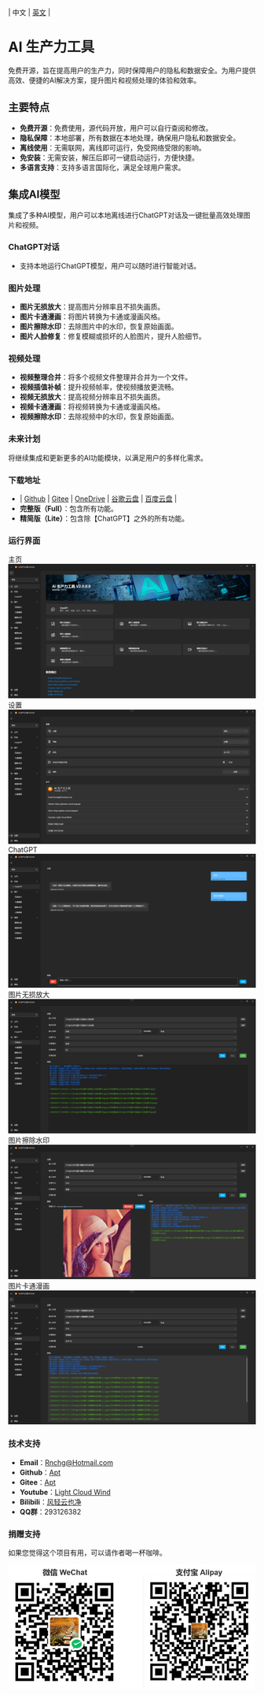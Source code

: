 | 中文 | [英文](README.en-US.md) | 

# AI 生产力工具

免费开源，旨在提高用户的生产力，同时保障用户的隐私和数据安全。为用户提供高效、便捷的AI解决方案，提升图片和视频处理的体验和效率。

## 主要特点

- **免费开源**：免费使用，源代码开放，用户可以自行查阅和修改。
- **隐私保障**：本地部署，所有数据在本地处理，确保用户隐私和数据安全。
- **离线使用**：无需联网，离线即可运行，免受网络受限的影响。
- **免安装**：无需安装，解压后即可一键启动运行，方便快捷。
- **多语言支持**：支持多语言国际化，满足全球用户需求。

## 集成AI模型

集成了多种AI模型，用户可以本地离线进行ChatGPT对话及一键批量高效处理图片和视频。

### ChatGPT对话
- 支持本地运行ChatGPT模型，用户可以随时进行智能对话。

### 图片处理
- **图片无损放大**：提高图片分辨率且不损失画质。
- **图片卡通漫画**：将图片转换为卡通或漫画风格。
- **图片擦除水印**：去除图片中的水印，恢复原始画面。
- **图片人脸修复**：修复模糊或损坏的人脸图片，提升人脸细节。

### 视频处理
- **视频整理合并**：将多个视频文件整理并合并为一个文件。
- **视频插值补帧**：提升视频帧率，使视频播放更流畅。
- **视频无损放大**：提高视频分辨率且不损失画质。
- **视频卡通漫画**：将视频转换为卡通或漫画风格。
- **视频擦除水印**：去除视频中的水印，恢复原始画面。

### 未来计划
将继续集成和更新更多的AI功能模块，以满足用户的多样化需求。

### 下载地址
- | [Github](https://github.com/rnchg/Apt/releases/latest) | [Gitee](https://gitee.com/rnchg/apt/releases/latest) | [OneDrive](https://1drv.ms/f/c/15624ff2496d1e5b/Es9JrjwhI-VAh_nr-bOZDa4BnDgox1S-huJFOmpS-nKC7g?e=MULiHJ) | [谷歌云盘](https://drive.google.com/drive/folders/1o-SxxA2oAKjQkh-X83TN_zHjHIvOBe0V?usp=sharing) | [百度云盘](https://pan.baidu.com/s/1I_DwtX15492z6B6ZHDhJ-Q?pwd=1234) |
- **完整版（Full）**：包含所有功能。
- **精简版（Lite）**：包含除【ChatGPT】之外的所有功能。
 
### 运行界面
主页
![Home](.Assets/zh-CN.01.png)
设置
![Setting](.Assets/zh-CN.11.png)
ChatGPT
![ChatGPT](.Assets/zh-CN.21.png)
图片无损放大
![Image Super Resolution](.Assets/zh-CN.31.png)
图片擦除水印
![Image Auto Wipe](.Assets/zh-CN.41.png)
图片卡通漫画
![Image Cartoon Comic](.Assets/zh-CN.51.png)

### 技术支持
- **Email**：[Rnchg@Hotmail.com](mailto:Rnchg@Hotmail.com)
- **Github**：[Apt](https://github.com/rnchg/Apt)
- **Gitee**：[Apt](https://gitee.com/rnchg/apt)
- **Youtube**：[Light Cloud Wind](https://www.youtube.com/channel/UC1kFNUUyXzN2TJ2L1oS0amg)
- **Bilibili**：[风轻云也净](https://space.bilibili.com/478375442)
- **QQ群**：293126382

### 捐赠支持
如果您觉得这个项目有用，可以请作者喝一杯咖啡。

![Donation Support](.Assets/Pay.png)